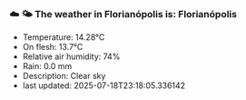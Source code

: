 ### ☁️ 🌤️  The weather in Florianópolis is: Florianópolis

- Temperature: 14.28°C
- On flesh: 13.7°C
- Relative air humidity: 74%
- Rain: 0.0 mm
- Description: Clear sky
- last updated: 2025-07-18T23:18:05.336142
